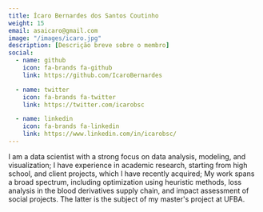 ```yaml
---
title: Ícaro Bernardes dos Santos Coutinho
weight: 15
email: asaicaro@gmail.com
image: "/images/icaro.jpg"
description: [Descrição breve sobre o membro]
social:
  - name: github
    icon: fa-brands fa-github
    link: https://github.com/IcaroBernardes

  - name: twitter
    icon: fa-brands fa-twitter
    link: https://twitter.com/icarobsc

  - name: linkedin
    icon: fa-brands fa-linkedin
    link: https://www.linkedin.com/in/icarobsc/
---
```


I am a data scientist with a strong focus on data analysis, modeling, and visualization; I have experience in academic research, starting from high school, and client projects, which I have recently acquired; My work spans a broad spectrum, including optimization using heuristic methods, loss analysis in the blood derivatives supply chain, and impact assessment of social projects. The latter is the subject of my master's project at UFBA.